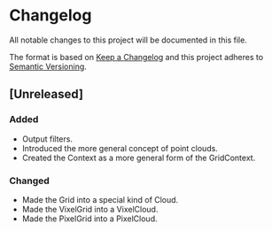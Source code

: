 # Changelog
All notable changes to this project will be documented in this file.

The format is based on [Keep a Changelog](http://keepachangelog.com/en/1.0.0/)
and this project adheres to [Semantic Versioning](http://semver.org/spec/v2.0.0.html).

## [Unreleased]
### Added
- Output filters.
- Introduced the more general concept of point clouds.
- Created the Context as a more general form of the GridContext.

### Changed
- Made the Grid into a special kind of Cloud.
- Made the VixelGrid into a VixelCloud.
- Made the PixelGrid into a PixelCloud.

